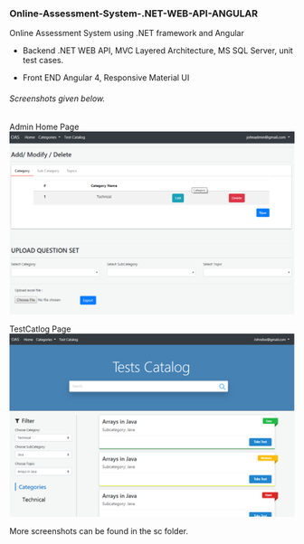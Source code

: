 ### Online-Assessment-System-.NET-WEB-API-ANGULAR
Online Assessment System using .NET framework and Angular 

- Backend 
 .NET WEB API, MVC Layered Architecture, MS SQL Server, unit test cases. 

- Front END 
 Angular 4, Responsive Material UI 

###### Screenshots given below. 

Admin Home Page
![](SC/Adminpage.png)


TestCatlog Page
![](SC/TestCatlog.png)

More screenshots can be found in the sc folder. 
